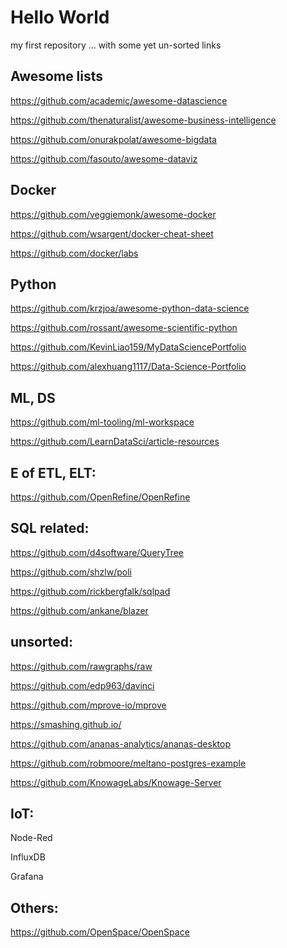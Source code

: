 # Hello World
my first repository  ... with some yet un-sorted links


## Awesome lists

https://github.com/academic/awesome-datascience

https://github.com/thenaturalist/awesome-business-intelligence

https://github.com/onurakpolat/awesome-bigdata

https://github.com/fasouto/awesome-dataviz


## Docker

https://github.com/veggiemonk/awesome-docker

https://github.com/wsargent/docker-cheat-sheet

https://github.com/docker/labs


## Python

https://github.com/krzjoa/awesome-python-data-science

https://github.com/rossant/awesome-scientific-python

https://github.com/KevinLiao159/MyDataSciencePortfolio

https://github.com/alexhuang1117/Data-Science-Portfolio


## ML, DS

https://github.com/ml-tooling/ml-workspace

https://github.com/LearnDataSci/article-resources


## E of ETL, ELT:

https://github.com/OpenRefine/OpenRefine


## SQL related:

https://github.com/d4software/QueryTree

https://github.com/shzlw/poli

https://github.com/rickbergfalk/sqlpad

https://github.com/ankane/blazer


## unsorted:

https://github.com/rawgraphs/raw

https://github.com/edp963/davinci

https://github.com/mprove-io/mprove

https://smashing.github.io/



https://github.com/ananas-analytics/ananas-desktop

https://github.com/robmoore/meltano-postgres-example

https://github.com/KnowageLabs/Knowage-Server


## IoT:

Node-Red

InfluxDB

Grafana


## Others:

https://github.com/OpenSpace/OpenSpace
